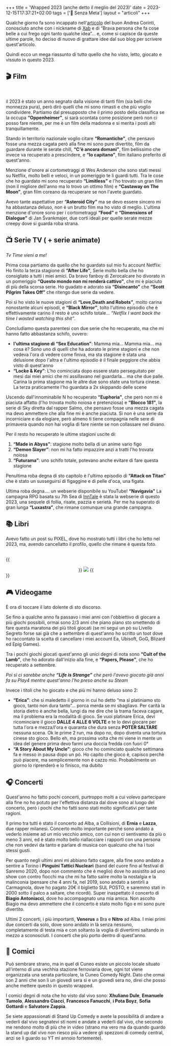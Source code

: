 +++
title = 'Wrapped 2023 (anche detto il meglio del 2023)'
date = 2023-12-15T17:37:21+02:00
tags = ['📔 Senza Meta']
layout = "articoli"
+++

Qualche giorno fa sono incappato nell'[articolo](https://www.andreacorinti.com/posts/ita/2023/) del buon Andrea Corinti, conosciuto anche con i nickname di [Xab](https://livellosegreto.it/@xabacadabra) e di “Brava persona che fa cose belle a cui frego ogni tanto qualche idea”... e, come si capisce da queste ultime parole, ho deciso di nuovo di grattare idee dal suo blog per scrivere quest'articolo.

Quindi ecco un mega riassunto di tutto quello che ho visto, letto, giocato e vissuto in questo 2023.

## 🎬​ Film

<br />

il 2023 è stato un anno segnato dalla visione di tanti film (sia belli che monnezza pura), però dirò quelli che mi sono rimasti e che più voglio condividere.
Partiamo dal presupposto che il primo posto della classifica se la occupa **“Oppenheimer”**, si sarà scontata come posizione però non ci posso fare niente, per me è un film della madonna e si merita i posti alti tranquillamente.

Stando in territorio nazionale voglio citare **“Romantiche”**, che pensavo fosse una mezza cagata però alla fine mi sono pure divertito, film da guardare durante le serate chill, **“C'è ancora domani”**, film bellissimo che invece va recuperato a prescindere, e **“Io capitano”**, film italiano preferito di quest'anno.

Menzione d'onore ai cortometraggi di Wes Anderson che sono stati messi su Netflix, molto belli e veloci, in un pomeriggio te li guardi tutti.
Tra le cose che ho guardato mi sono recuperato **“Limitless”** e l'ho trovato un gran film (non il migliore dell'anno ma lo trovo un ottimo film) e **“Castaway on The Moon”**, gran film coreano da recuperare se non l'avete guardato.

Avevo tante aspettative per **“Asteroid City”** ma se devo essere sincero mi ha abbastanza deluso, non è un brutto film ma ho visto di meglio.
L'ultima menzione d'onore sono per i cortometraggi **“Food”** e **“Dimensions of Dialogue”** di Jan Švankmajer, due corti ideali per quelle serate mezze creepy dove si guarda roba strana.

## 📺 Serie TV ( + serie animate)

_Tv Time vieni a me!_

Prima cosa partiamo da quello che ho guardato sul mio fu account Netflix:
Ho finito la terza stagione di **“After Life”**, Serie molto bella che ho consigliato a tutti i miei amici. Da bravo fanboy di Zerocalcare ho divorato in un pomeriggio **“Questo mondo non mi renderà cattivo”**, che mi è piaciuto di più della scorsa serie. Ho guadato e adorato sia **“Disincanto”** che **“Scott Pilgrim Takes Off”** che ritengo due serie da vedere.

Poi sì ho visto le nuove stagioni di **“Love,Death and Robots”**, molto carina nonostante alcuni episodi, e **“Black Mirror”**, tolto l'ultimo episodio che è effettivamente carino il resto è uno schifo totale... _“Netflix I want back the time I wasted watching this shit”_.

Concludiamo questa parentesi con due serie che ho recuperato, ma che mi hanno fatto abbastanza schifo, ovvero:<br />
- **l'ultima stagione di  “Sex Education”**: Mamma mia... Mamma mia... ma cosa è? Sono uno di quelli che ha adorato le prime stagioni e che non vedeva l'ora di vedere come finiva, ma sta stagione è stata una delusione dopo l'altra e l'ultimo episodio è il finale peggiore che abbia visto di quest'anno
- **“Locke & Key”**: L'ho cominciata dopo essere stato perseguitato per mesi dai miei amici che mi assillavano nel guardarla... ma che due palle. Carina la prima stagione ma le altre due sono state una tortura cinese. La terza praticamente l'ho guardata a 2x skippando delle scene

Uscendo dall'innominabile N ho recuperato **“Euphoria”**, che però non mi è piaciuta affatto (l'ho trovata molto noiosa e pretenziosa) e **“Blocco 181”**, la serie di Sky diretta dal rapper Salmo, che pensavo fosse una mezza cagata ma devo ammettere che alla fine mi è anche piaciuta. Sì non è una serie da incorniciare e da elogiare, però almeno ti tiene compagnia nelle sere di primavera quando non hai voglia di fare niente se non collassare nel divano.

Per il resto ho recuperato le ultime stagioni uscite di:

1. **“Made in Abyss”**: stagione molto bella di un anime vario figo
2. **“Demon Slayer”**: non mi ha fatto impazzire anzi a tratti l'ho trovata noiosa
3. **“Futurama”**: uno schifo totale, potevano anche evitare di fare questa stagione

Penultima roba degna di sto capitolo è l'ultimo episodio di **“Attack on Titan”** che è stato un susseguirsi di figaggine e di pelle d'oca, una figata.

Ultima roba degna.... un webserie disponibile su YouTube!
**“Navigavia”** La campagna RPG basata su 7th Sea di [InnTale](https://www.youtube.com/@InnTale) è stata la webserie di questo 2023, una sequele di follia, risate, pazzia e serietà. Per me ha superato di gran lunga **“Luxastra”**, che rimane comunque una grande campagna.

## 📚​ Libri

Avevo fatto un post su PIXEL, dove ho mostrato tutti i libri che ho letto nel 2023, ma, avendo cancellatto il profilo, quello che rimane è questa foto.
<br /><br />

{{<center>}}
    <img src="/posts/libri2023.jpg" id="imgArticle">
{{</center>}}

## 🎮 Videogame

È ora di toccare il lato dolente di sto discorso.

Se fino a qualche anno fa passavo i miei anni con l'obbiettivo di giocare a più giochi possibili, ormai sono 2/3 anni che piano piano sto smettendo di fare questa maratona dei più titoli giocati (se mi segui un pò su Livello Segreto forse sai già che a settembre di quest'anno ho scritto un toot dove ho raccontato la scelta di cancellare i miei account Ea, Ubisoft, GoG, Blizard ed Epig Games).

Tra i pochi giochi giocati quest'anno gli unici degni di nota sono **“Cult of the Lamb”**, che ho adorato dall'inizio alla fine, e **“Papers, Please”**, che ho recuperato a settembre.

_Poi sì ci sarebbe anche **“Life is Strange”** che però l'avevo giocato già anni fa su Play4 mentre quest'anno l'ho preso anche su Steam_

Invece i titoli che ho giocato e che più mi hanno deluso sono 2:

- **“Erica”**: che si maledetto il giorno in cui ho detto “ma sì platiniamo sto gioco, tanto non dura tanto”... porca merda se mi sbagliavo. Per carità la storia dietro è anche bella, lungi da me dire che la trama faceva cagare, ma il problema era la modalità di gioco. Se vuoi platinare Erica, devi ricominciare il gioco **DALLE 4 ALLE 6 VOLTE** e te lo devi giocare per tutta l'ora e mezza/l'ora e quaranta che dura senza **POTER SALTARE** nessuna scena. Ok le prime 2 run, ma dopo no, dopo diventa una tortura cinese sto gioco. Bello eh, ma prossima volta che mi viene in mente un idea del genere prima devo farmi una doccia fredda con fuori 0°
- **“A Story About My Uncle”**: gioco che ho cominciato qualche settimana fa e messo in  pausa dopo un pò. Ho capito che gioco è, capisco perchè può piacere, ma semplicemente non è cazzo mio. Probabilmente un giorno lo riprenderò e lo finisco, ma dubito

## 🎧 Concerti

Quest'anno ho fatto pochi concerti, purtroppo molti a cui volevo partecipare alla fine no ho potuto per l'effettiva distanza dal dove sono al luogo del concerto, però i pochi che ho fatti sono stati molto significativi per tante ragioni.

Il primo tra tutti è stato il concerto ad Alba, a Collisioni, di **Ernia** e **Lazza**, due rapper milanesi. Concerto molto importante perché sono andato a vederlo insieme ad un mio vecchio amico, con cui non ci sentivamo da più o meno 3 anni, ed è stato molto bello riallacciare i rapporti con una persona che non vedevi da tanto e parlare di musica con qualcuno che ha i tuoi stessi gusti.

Per quanto negli ultimi anni mi abbiano fatto cagare, alla fine sono andato a sentire a Torino i **Pinguini Tattici Nucleari** (band del cuore fino al festival di Sanremo 2020, dopo non commento che è meglio) dove ho assistito ad uno show con contro fiocchi ma che mi ha fatto salire molto la nostalgia e la malinconia (pensare che 4 anni fa, nel 2019, sono andato a sentirli a Carmagnola, dove ho pagato 20€ il biglietto SUL POSTO, e saremmo stati in 2000 sotto il palco a saltare, che ricordi).
Super inaspettato il concerto di **Biagio Antoniacci**, dove ho accompagnato una mia amica. Non ascolto Biagio ma devo ammettere che il concerto è stato molto figo e mi sono pure divertito.

Ultimi 2 concerti, i più importanti, **Venerus** a Bra e **Nitro** ad Alba. I miei primi due concerti da solo, dove sono andato in là senza nessuno, completamente di testa mia e con soltanto la voglia di divertirmi saltando in mezzo a sconosciuti. I concerti che più porto dentro di quest'anno.

## 🎤 Comici

Può sembrare strano, ma in quel di Cuneo esiste un piccolo locale situato all'interno di una vechhia stazione ferroviaria dove, ogni tot viene organizzata una serata particolare, la Cuneo Comedy Night.
Dato che ormai son 2 anni che son lì un giovedì sera sì e un giovedì sera no, direi che posso anche mettere questo in questo wrapped.

I comici degni di nota che ho visto dal vivo sono: **Xhuliano Dule**, **Emanuele Tumolo**, **Alessandro Ciacci**, **Francesco Fanucchi**, **i Pota Boyz**, **Sofia Gottardi** e **Salvatore Zappia**.

Se siete appassionati di Stand Up Comedy e avete la possibilità di andare a vederli dal vivo segnatevi sti nomi e andate a vederli dal vivo, che secondo me rendono molto di più che in video (strano ma vero ma da quando guardo la stand up dal vivo non riesco più a vedere gli spezzoni di comedy central, anzi se li guardo su YT mi annoio fortemente).
